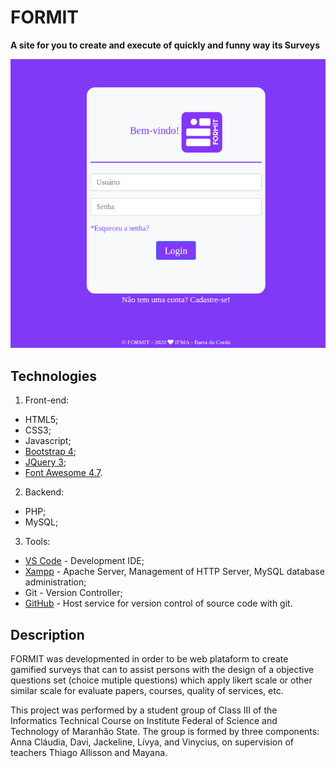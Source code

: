 # FORMIT

**A site for you to create and execute of quickly and funny way its Surveys**

![Tela de Login FORMIT](https://github.com/tallisson/formit/blob/master/formit.png)

## Technologies

1. Front-end:
+ HTML5;
+ CSS3;
+ Javascript;
+ [Bootstrap 4](https://getbootstrap.com/);
+ [JQuery 3](https://jquery.com/);
+ [Font Awesome 4.7](https://fontawesome.com/v4.7.0/).

2. Backend:
+ PHP;
+ MySQL;

3. Tools:
+ [VS Code](https://code.visualstudio.com/) - Development IDE;
+ [Xampp](https://www.apachefriends.org/pt_br/index.html) - Apache Server, Management of HTTP Server, MySQL database administration;
+ Git - Version Controller;
+ [GitHub](https://github.com/) - Host service for version control of source code with git.

## Description

FORMIT was developmented in order to be web plataform to create gamified surveys that can to assist persons with the design of a objective questions set (choice mutiple questions) which apply likert scale or other similar scale for evaluate papers, courses, quality of services, etc.

This project was performed by a student group of Class III of the Informatics Technical Course on Institute Federal of Science and Technology of Maranhão State. The group is formed by three components: Anna Cláudia, Davi, Jackeline, Lívya, and Vinycius, on supervision of teachers Thiago Allisson and Mayana.